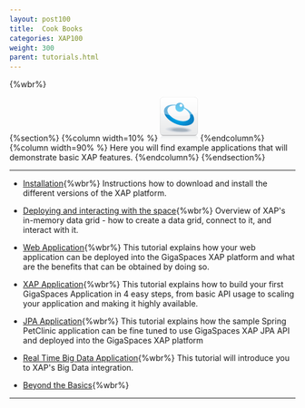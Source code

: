 ```yaml
---
layout: post100
title:  Cook Books
categories: XAP100
weight: 300
parent: tutorials.html
---
```


 {%wbr%}

 {%section%}
 {%column width=10% %}
 ![data-access.jpg](/attachment_files/subject/data-access.png)
 {%endcolumn%}
 {%column width=90% %}
 Here you will find example applications that will demonstrate basic XAP features.
 {%endcolumn%}
 {%endsection%}

 <hr/>


- [Installation](./installation-guide.html){%wbr%}
Instructions how to download and install the different versions of the XAP platform.


- [Deploying and interacting with the space](./deploying-and-interacting-with-the-space.html){%wbr%}
Overview of XAP's in-memory data grid - how to create a data grid, connect to it, and interact with it.


- [Web Application](./your-first-web-application.html){%wbr%}
This tutorial explains how your web application can be deployed into the GigaSpaces XAP platform and what are the benefits that can be obtained by doing so.


- [XAP Application](./your-first-xtp-application.html){%wbr%}
This tutorial explains how to build your first GigaSpaces Application in 4 easy steps, from basic API usage to scaling your application and making it highly available.

- [JPA Application](./your-first-jpa-application.html){%wbr%}
This tutorial explains how the sample Spring PetClinic application can be fine tuned to use GigaSpaces XAP JPA API and deployed into the GigaSpaces XAP platform

- [Real Time Big Data Application](./your-first-real-time-big-data-analytics-application.html){%wbr%}
This tutorial will introduce you to XAP's Big Data integration.


- [Beyond the Basics](./beyond-the-basics.html){%wbr%}


 <hr/>
